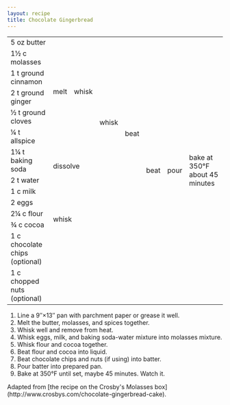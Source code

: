 ```yaml
---
layout: recipe
title: Chocolate Gingerbread
---
```

<table>
<tr>
  <td>5 oz butter</td>
  <td rowspan="6">melt</td>
  <td rowspan="6">whisk</td>
  <td rowspan="10">whisk</td>
  <td rowspan="12">beat</td>
  <td rowspan="14">beat</td>
  <td rowspan="14">pour</td>
  <td rowspan="14">bake at 350&deg;F about 45 minutes</td>
</tr>
<tr>
  <td>1&frac12; c molasses</td>
</tr>
<tr>
  <td>1 t ground cinnamon</td>
</tr>
<tr>
  <td>2 t ground ginger</td>
</tr>
<tr>
  <td>&frac12; t ground cloves</td>
</tr>
<tr>
  <td>&frac14; t allspice</td>
</tr>
<tr>
  <td>1&frac14; t baking soda</td>
  <td rowspan="2" colspan="2">dissolve</td>
</tr>
<tr>
  <td>2 t water</td>
</tr>
<tr>
  <td>1 c milk</td>
  <td rowspan="2" colspan="2" class="righthide">&nbsp;</td>
</tr>
<tr>
  <td>2 eggs</td>
</tr>
<tr>
  <td>2&frac14; c flour</td>
  <td rowspan="2" colspan="3">whisk</td>
</tr>
<tr>
  <td>&frac34; c cocoa</td>
</tr>
<tr>
  <td>1 c chocolate chips (optional)</td>
  <td rowspan="2" colspan="4" class="righthide">&nbsp;</td>
</tr>
<tr>
  <td>1 c chopped nuts (optional)</td>
</tr>
</table>

1. Line a 9&Prime;&times;13&Prime; pan with parchment paper or grease it well.
2. Melt the butter, molasses, and spices together.
3. Whisk well and remove from heat.
4. Whisk eggs, milk, and baking soda-water mixture into molasses mixture.
5. Whisk flour and cocoa together.
6. Beat flour and cocoa into liquid.
7. Beat chocolate chips and nuts (if using) into batter.
8. Pour batter into prepared pan.
9. Bake at 350&deg;F until set, maybe 45 minutes. Watch it.

<p class="confession">Adapted from [the recipe on the Crosby's Molasses box](http://www.crosbys.com/chocolate-gingerbread-cake).</p>
